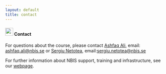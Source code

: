 ```yaml
---
layout: default
title: contact
---
```


#### <img border="0" src="https://www.svgrepo.com/show/35048/email.svg" width="25" height="25"> Contact

For questions about the course, please contact [Ashfaq Ali](1), email: ashfaq.ali@nbis.se or [Sergiu Netotea](2), email:sergiu.netotea@nbis.se

For further information about NBIS support, training and infrastructure, see our [webpage][2].



[1]: https://nbis.se/about/staff/ashfaq-ali/
[1]: https://nbis.se/about/staff/sergiu-netotea/
[2]: https://nbis.se/
